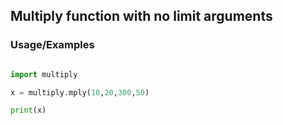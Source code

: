 ## Multiply function with no limit arguments

### Usage/Examples

```python

import multiply

x = multiply.mply(10,20,300,50)

print(x)
```

